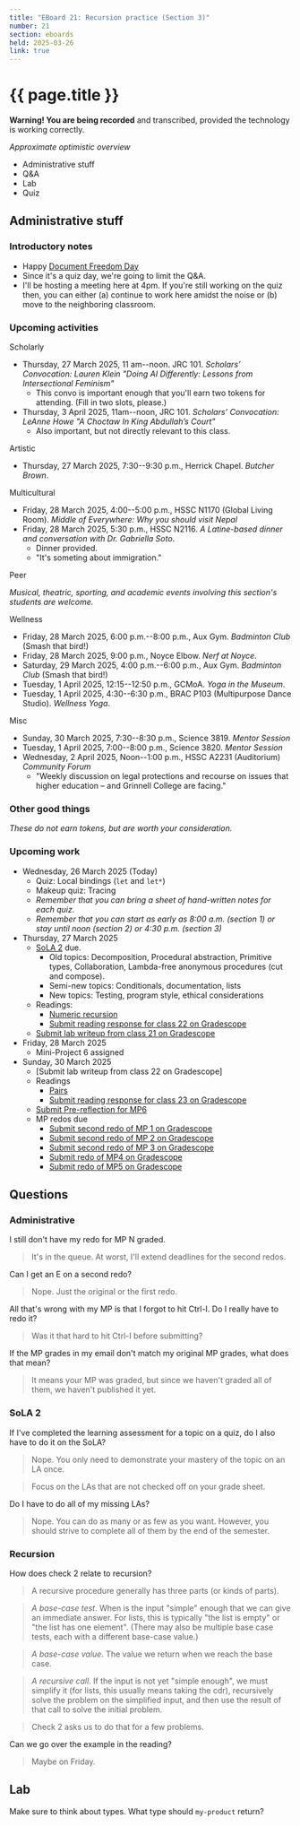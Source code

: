 ```yaml
---
title: "EBoard 21: Recursion practice (Section 3)"
number: 21
section: eboards
held: 2025-03-26
link: true
---
```

# {{ page.title }}

**Warning! You are being recorded** and transcribed, provided the technology
is working correctly.

_Approximate optimistic overview_

* Administrative stuff
* Q&A
* Lab
* Quiz

Administrative stuff
--------------------

### Introductory notes

* Happy [Document Freedom Day](https://digitalfreedoms.org/en/dfd)
* Since it's a quiz day, we're going to limit the Q&A.
* I'll be hosting a meeting here at 4pm. If you're still working on the
  quiz then, you can either (a) continue to work here amidst the noise or
  (b) move to the neighboring classroom.

### Upcoming activities

Scholarly

* Thursday, 27 March 2025, 11 am--noon. JRC 101.
  _Scholars’ Convocation: Lauren Klein 
  "Doing AI Differently: Lessons from Intersectional Feminism"_
    * This convo is important enough that you'll earn two tokens for
      attending. (Fill in two slots, please.)
* Thursday, 3 April 2025, 11am--noon, JRC 101.
  _Scholars’ Convocation: LeAnne Howe
  "A Choctaw In King Abdullah’s Court"_
    * Also important, but not directly relevant to this class.

Artistic

* Thursday, 27 March 2025, 7:30--9:30 p.m., Herrick Chapel.
  _Butcher Brown_.

Multicultural

* Friday, 28 March 2025, 4:00--5:00 p.m., HSSC N1170 (Global Living Room).
  _Middle of Everywhere: Why you should visit Nepal_ 
* Friday, 28 March 2025, 5:30 p.m., HSSC N2116.
  _A Latine-based dinner and conversation with Dr. Gabriella Soto_.
    * Dinner provided.
    * "It's someting about immigration."

Peer

_Musical, theatric, sporting, and academic events involving this section's
students are welcome._

Wellness

* Friday, 28 March 2025, 6:00 p.m.--8:00 p.m., Aux Gym.
  _Badminton Club_ (Smash that bird!)
* Friday, 28 March 2025, 9:00 p.m., Noyce Elbow.
  _Nerf at Noyce_.
* Saturday, 29 March 2025, 4:00 p.m.--6:00 p.m., Aux Gym.
  _Badminton Club_ (Smash that bird!)
* Tuesday, 1 April 2025, 12:15--12:50 p.m., GCMoA.
  _Yoga in the Museum_.
* Tuesday, 1 April 2025, 4:30--6:30 p.m., 
  BRAC P103 (Multipurpose Dance Studio).
  _Wellness Yoga_.

Misc

* Sunday, 30 March 2025, 7:30--8:30 p.m., Science 3819. 
  _Mentor Session_
* Tuesday, 1 April 2025, 7:00--8:00 p.m., Science 3820.
  _Mentor Session_
* Wednesday, 2 April 2025, Noon--1:00 p.m., HSSC A2231 (Auditorium)
  _Community Forum_
    * "Weekly discussion on legal protections and recourse on issues 
      that higher education – and Grinnell College are facing."

### Other good things

_These do not earn tokens, but are worth your consideration._

### Upcoming work

* Wednesday, 26 March 2025 (Today)
    * Quiz: Local bindings (`let` and `let*`)
    * Makeup quiz: Tracing
    * _Remember that you can bring a sheet of hand-written notes for each quiz._
    * _Remember that you can start as early as 8:00 a.m. (section 1) or
      stay until noon (section 2) or 4:30 p.m. (section 3)_
* Thursday, 27 March 2025
    * [SoLA 2](../las/) due.
        * Old topics: Decomposition, Procedural abstraction, Primitive types,
          Collaboration, Lambda-free anonymous procedures (cut and compose).
        * Semi-new topics: Conditionals, documentation, lists
        * New topics: Testing, program style, ethical considerations
    * Readings:
       * [Numeric recursion](../readings/numeric-recursion)
       * [Submit reading response for class 22 on Gradescope](https://www.gradescope.com/courses/948769/assignments/5989919)
    * [Submit lab writeup from class 21 on Gradescope](https://www.gradescope.com/courses/948769/assignments/5989924)
* Friday, 28 March 2025
    * Mini-Project 6 assigned
* Sunday, 30 March 2025
    * [Submit lab writeup from class 22 on Gradescope]
    * Readings
        * [Pairs](../readings/pairs)
        * [Submit reading response for class 23 on Gradescope](https://www.gradescope.com/courses/948769/assignments/5989953)
    * [Submit Pre-reflection for MP6](https://www.gradescope.com/courses/948769/assignments/5989931)
    * MP redos due
        * [Submit second redo of MP 1 on Gradescope](https://www.gradescope.com/courses/948769/assignments/5902141)
        * [Submit second redo of MP 2 on Gradescope](https://www.gradescope.com/courses/948769/assignments/5902142)
        * [Submit second redo of MP 3 on Gradescope](https://www.gradescope.com/courses/948769/assignments/5902145)
        * [Submit redo of MP4 on Gradescope](https://www.gradescope.com/courses/948769/assignments/5902148)
        * [Submit redo of MP5 on Gradescope](https://www.gradescope.com/courses/948769/assignments/5902152)

Questions
---------

### Administrative

I still don't have my redo for MP N graded.

> It's in the queue. At worst, I'll extend deadlines for the second redos.

Can I get an E on a second redo?

> Nope. Just the original or the first redo.

All that's wrong with my MP is that I forgot to hit Ctrl-I. Do I really
have to redo it?

> Was it that hard to hit Ctrl-I before submitting?

If the MP grades in my email don't match my original MP grades, what does
that mean?

> It means your MP was graded, but since we haven't graded all of them,
  we haven't published it yet.

### SoLA 2

If I've completed the learning assessment for a topic on a quiz, do I also
have to do it on the SoLA?

> Nope. You only need to demonstrate your mastery of the topic on an LA once.

> Focus on the LAs that are not checked off on your grade sheet.

Do I have to do all of my missing LAs?

> Nope. You can do as many or as few as you want. However, you should
  strive to complete all of them by the end of the semester.

### Recursion

How does check 2 relate to recursion?

> A recursive procedure generally has three parts (or kinds of parts).

> _A base-case test_.  When is the input "simple" enough that we can
  give an immediate answer. For lists, this is typically "the list is
  empty" or "the list has one element".  (There may also be multiple
  base case tests, each with a different base-case value.)

> _A base-case value_. The value we return when we reach the base
  case.

> _A recursive call_. If the input is not yet "simple enough", we must
  simplify it (for lists, this usually means taking the cdr), recursively
  solve the problem on the simplified input, and then use the result of
  that call to solve the initial problem.

> Check 2 asks us to do that for a few problems.

Can we go over the example in the reading?

> Maybe on Friday.

Lab
---

Make sure to think about types. What type should `my-product` return?
